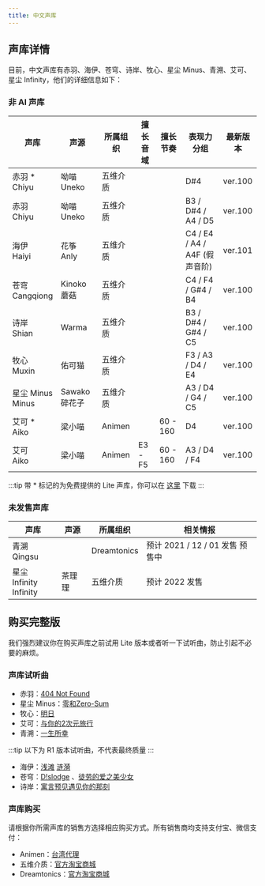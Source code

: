 ```yaml
---
title: 中文声库
---
```


## 声库详情

目前，中文声库有赤羽、海伊、苍穹、诗岸、牧心、星尘 Minus、青溯、艾可、星尘 Infinity，他们的详细信息如下：

### 非 AI 声库

| 声库 | 声源 | 所属组织 | 擅长音域 | 擅长节奏 | 表现力分组 | 最新版本 |
| --- | --- | --- | --- | --- | --- | --- |
| 赤羽 * <br/> Chiyu | 呦喵 Uneko | 五维介质 |  |  | D#4 | ver.100 |
| 赤羽 <br/> Chiyu | 呦喵 Uneko | 五维介质 |  |  | B3 / D#4 / A4 / D5 | ver.100 |
| 海伊 <br/> Haiyi | 花筝 Anly | 五维介质 | |  | C4 / E4 / A4 / A4F (假声音阶) | ver.101 |
| 苍穹 <br/> Cangqiong | Kinoko 蘑菇 | 五维介质 |  |  | C4 / F4 / G#4 / B4 | ver.100 |
| 诗岸 <br/> Shian | Warma | 五维介质 |  |  | B3 / D#4 / G#4 / C5 | ver.100 |
| 牧心 <br/> Muxin | 佑可猫 | 五维介质 | |  | F3 / A3 / D4 / E4 | ver.100 |
| 星尘 Minus <br/> Minus | Sawako 碎花子 | 五维介质 |  |  | A3 / D4 / G4 / C5 | ver.100 |
| 艾可 * <br/> Aiko | 梁小喵 | Animen |  | 60 - 160 | D4 | ver.100 |
| 艾可 <br/> Aiko | 梁小喵 | Animen | E3 - F5 | 60 - 160 | A3 / D4 / F4 | ver.100 |

:::tip
带 * 标记的为免费提供的 Lite 声库，你可以在 [这里](../../download/voice.md) 下载
:::

### 未发售声库
| 声库  | 声源 | 所属组织 | 相关情报 |
| --- | --- | --- | --- |
| 青溯 <br/> Qingsu |  | Dreamtonics | 预计 2021 / 12 / 01 发售 预售中 |
| 星尘 Infinity <br/>  Infinity | 茶理理 | 五维介质 | 预计 2022 发售 |

## 购买完整版

我们强烈建议你在购买声库之前试用 Lite 版本或者听一下试听曲，防止引起不必要的麻烦。

### 声库试听曲

 * 赤羽：[404 Not Found](https://www.bilibili.com/video/BV1ba4y1x7pg)
 * 星尘 Minus：[零和Zero-Sum](https://www.bilibili.com/video/BV19z4y1f7kU)
 * 牧心：[明日](https://www.bilibili.com/video/BV1R64y1F7yh)
 * 艾可：[与你的2次元旅行](https://www.bilibili.com/video/BV1mb41117LM)
 * 青溯：[一生所幸](https://www.bilibili.com/video/BV1eh411J74T)

 :::tip
 以下为 R1 版本试听曲，不代表最终质量
 :::

 * 海伊：[浅滩](https://www.bilibili.com/video/BV17W411V7Ge) [涟漪](https://www.bilibili.com/video/BV18W411E7E7)
 * 苍穹：[D!slodge](https://www.bilibili.com/video/BV1yb411z7tu) 、[徒劳的爱之美少女](https://www.bilibili.com/video/BV17W411V7Ge)
 * 诗岸：[寓言预见遇见你的那刻](https://www.bilibili.com/video/BV1E7411v7Cd)

### 声库购买

请根据你所需声库的销售方选择相应购买方式。所有销售商均支持支付宝、微信支付：

  * Animen：[台湾代理](https://www.anicute.com/)
  * 五维介质：[官方淘宝商城](https://item.taobao.com/item.htm?id=622045467110)
  * Dreamtonics：[官方淘宝商城](https://dreamtonics.taobao.com/shop/view_shop.htm?id=2212881578559)